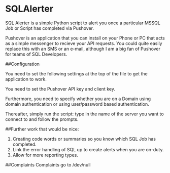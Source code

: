 SQLAlerter
==========

SQL Alerter is a simple Python script to alert you once a particular MSSQL Job or Script has completed via Pushover.

Pushover is an application that you can install on your Phone or PC that acts as a simple messenger to recieve your API requests. You could quite easily replace this with an SMS or an e-mail, although I am a big fan of Pushover for teams of SQL Developers.

##Configuration

You need to set the following settings at the top of the file to get the application to work. 

You need to set the Pushover API key and client key.

Furthermore, you need to specify whether you are on a Domain using domain authentication or using user/password based authentication.

Thereafter, simply run the script: type in the name of the server you want to connect to and follow the prompts.

##Further work that would be nice:

1. Creating code words or summaries so you know which SQL Job has completed.
2. Link the error handling of SQL up to create alerts when you are on-duty.
3. Allow for more reporting types.


##Complaints
Complaints go to /dev/null
